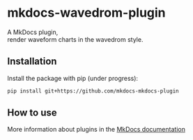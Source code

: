 mkdocs-wavedrom-plugin
=========================================================

A MkDocs plugin,  
render waveform charts in the wavedrom style.


Installation
--------------------------

Install the package with pip (under progress):

```bash
pip install git+https://github.com/mkdocs-mkdocs-plugin
```


How to use
--------------------------
More information about plugins in the [MkDocs documentation][mkdocs-plugins]

[mkdocs-plugins]: http://www.mkdocs.org/user-guide/plugins/


